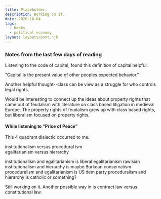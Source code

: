```yaml
---
title: Placeholder.
description: Working on it.
date: 2020-10-04
tags:
  - books
  - political economy 
layout: layouts/post.njk
---
```


### Notes from the last few days of reading

Listening to the code of capital, found this definition of capital helpful:

"Capital is the present value of other peoples expected behavior."

Another helpful thought--class can be view as a struggle for who controls legal rights. 

Would be interesting to connect up the ideas about property rights that came out of feudalism with literature on class based litigation in medieval Europe. The property rights of feudalism grew up with class based rights, but liberalism focused on property rights. 

#### While listening to "Price of Peace"

This 4 quadrant dialectic occurred to me.

institutionalism versus procedural ism   
egalitarianism versus hierarchy 

institutionalism and egalitarianism is liberal egalitarianism rawlsian
institutionalism and hierarchy is maybe Burkean conservatism 
proceduralism and egalitarianism is US dem party
proceduralism and hierarchy  is catholic or something?

Still working on it. Another possible way in is contract law versus constitutional law. 

